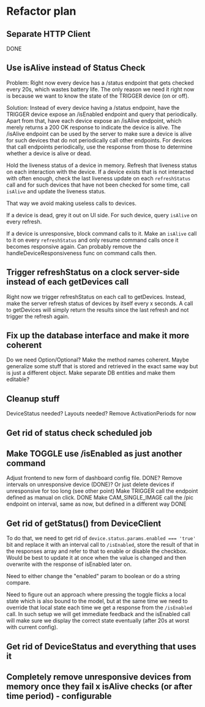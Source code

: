 # Refactor plan

## Separate HTTP Client

DONE

## Use isAlive instead of Status Check

Problem:
Right now every device has a /status endpoint that gets checked every 20s, which wastes battery life.
The only reason we need it right now is because we want to know the state of the TRIGGER device (on or off).

Solution:
Instead of every device having a /status endpoint, have the TRIGGER device expose an /isEnabled endpoint and query that
periodically.
Apart from that, have each device expose an /isAlive endpoint, which merely returns a 200 OK response to indicate
the device is alive.
The /isAlive endpoint can be used by the server to make sure a device is alive for such devices that do not
periodically call other endpoints. For devices that call endpoints periodically, use the response from those
to determine whether a device is alive or dead.

Hold the liveness status of a device in memory. Refresh that liveness status on each interaction with the device.
If a device exists that is not interacted with often enough, check the last liveness update on each `refreshStatus` call
and for such devices that have not been checked for some time, call `isAlive` and update the liveness status.

That way we avoid making useless calls to devices.

If a device is dead, grey it out on UI side. For such device, query `isAlive` on every refresh.

If a device is unresponsive, block command calls to it. Make an `isAlive` call to it on every `refreshStatus` and only
resume command calls once it becomes responsive again. Can probably remove the handleDeviceResponsiveness func on command
calls then.

## Trigger refreshStatus on a clock server-side instead of each getDevices call

Right now we trigger refreshStatus on each call to getDevices. Instead, make the server refresh status of devices
by itself every x seconds. A call to getDevices will simply return the results since the last refresh and not
trigger the refresh again.

## Fix up the database interface and make it more coherent

Do we need Option/Optional? Make the method names coherent. Maybe generalize some stuff that is stored and retrieved
in the exact same way but is just a different object. Make separate DB entities and make them editable?

## Cleanup stuff

DeviceStatus needed?
Layouts needed?
Remove ActivationPeriods for now

## Get rid of status check scheduled job

## Make TOGGLE use /isEnabled as just another command

Adjust frontend to new form of dashboard config file. DONE?
Remove intervals on unresponsive device (DONE)? Or just delete devices if unresponsive for too long (see other point)
Make TRIGGER call the endpoint defined as manual on click. DONE
Make CAM_SINGLE_IMAGE call the /pic endpoint on interval, same as now, but defined in a different way DONE

## Get rid of getStatus() from DeviceClient

To do that, we need to get rid of `device.status.params.enabled === 'true'` bit and replace it with an interval call
to `/isEnabled`, store the result of that in the responses array and refer to that to enable or disable the checkbox.
Would be best to update it at once when the value is changed and then overwrite with the response of isEnabled later on.

Need to either change the "enabled" param to boolean or do a string compare.

Need to figure out an approach where pressing the toggle flicks a local state which is also bound to the model, but
at the same time we need to override that local state each time we get a response from the `/isEnabled` call.
In such setup we will get immediate feedback and the isEnabled call will make sure we display the correct state
eventually (after 20s at worst with current config).

## Get rid of DeviceStatus and everything that uses it

## Completely remove unresponsive devices from memory once they fail x isAlive checks (or after time period) - configurable